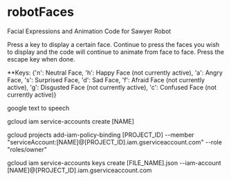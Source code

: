 # robotFaces
Facial Expressions and Animation Code for Sawyer Robot

Press a key to display a certain face. Continue to press the faces you wish to display and the code will continue to animate from face to face. Press the escape key when done.

**Keys:
  {'n': Neutral Face, 
  'h': Happy Face (not currently active), 
  'a': Angry Face, 
  's': Surprised Face, 
  'd': Sad Face, 
  'f': Afraid Face (not currently active), 
  'g': Disgusted Face (not currently active), 
  'c': Confused Face (not currently active)}


google text to speech

gcloud iam service-accounts create [NAME]

gcloud projects add-iam-policy-binding [PROJECT_ID] --member "serviceAccount:[NAME]@[PROJECT_ID].iam.gserviceaccount.com" --role "roles/owner"

gcloud iam service-accounts keys create [FILE_NAME].json --iam-account [NAME]@[PROJECT_ID].iam.gserviceaccount.com
